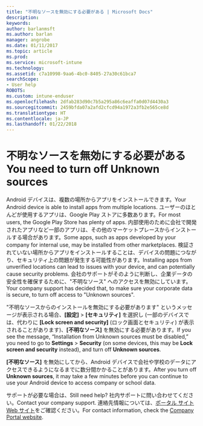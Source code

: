 ```yaml
---
title: "不明なソースを無効にする必要がある | Microsoft Docs"
description: 
keywords: 
author: barlanmsft
ms.author: barlan
manager: angrobe
ms.date: 01/11/2017
ms.topic: article
ms.prod: 
ms.service: microsoft-intune
ms.technology: 
ms.assetid: c7a10998-9aa6-4bc0-8405-27a30c61bca7
searchScope:
- User help
ROBOTS: 
ms.custom: intune-enduser
ms.openlocfilehash: 2dfab283d90c7b5a295a86c6eaffa0d07d4430a3
ms.sourcegitcommit: 2459bfda07a2afd2cfcd94a1972a3fb2e565ce8d
ms.translationtype: HT
ms.contentlocale: ja-JP
ms.lasthandoff: 01/22/2018
---
```

# <a name="you-need-to-turn-off-unknown-sources"></a><span data-ttu-id="3f081-102">不明なソースを無効にする必要がある</span><span class="sxs-lookup"><span data-stu-id="3f081-102">You need to turn off Unknown sources</span></span>

<span data-ttu-id="3f081-103">Android デバイスは、複数の場所からアプリをインストールできます。</span><span class="sxs-lookup"><span data-stu-id="3f081-103">Your Android device is able to install apps from multiple locations.</span></span> <span data-ttu-id="3f081-104">ユーザーのほとんどが使用するアプリは、Google Play ストアに多数あります。</span><span class="sxs-lookup"><span data-stu-id="3f081-104">For most users, the Google Play Store has plenty of apps.</span></span> <span data-ttu-id="3f081-105">内部使用のために会社で開発されたアプリなど一部のアプリは、その他のマーケットプレースからインストールする場合があります。</span><span class="sxs-lookup"><span data-stu-id="3f081-105">Some apps, such as apps developed by your company for internal use, may be installed from other marketplaces.</span></span> <span data-ttu-id="3f081-106">検証されていない場所からアプリをインストールすることは、デバイスの問題につながり、セキュリティ上の問題が発生する可能性があります。</span><span class="sxs-lookup"><span data-stu-id="3f081-106">Installing apps from unverified locations can lead to issues with your device, and can potentially cause security problems.</span></span> <span data-ttu-id="3f081-107">会社のサポートがそのように判断し、企業データの安全性を確保するために、"不明なソース" へのアクセスを無効にしています。</span><span class="sxs-lookup"><span data-stu-id="3f081-107">Your company support has decided that, to make sure your corporate data is secure, to turn off access to "Unknown sources".</span></span>

<span data-ttu-id="3f081-108">"不明なソースからのインストールを無効にする必要があります" というメッセージが表示される場合、**[設定]** > **[セキュリティ]** を選択し (一部のデバイスでは、代わりに **[Lock screen and security]** (ロック画面とセキュリティ) が表示されることがあります)、**[不明なソース]** を無効にする必要があります。</span><span class="sxs-lookup"><span data-stu-id="3f081-108">If you see the message, “Installation from Unknown sources must be disabled,” you need to go to **Settings** > **Security** (on some devices, this may be **Lock screen and security** instead), and turn off **Unknown sources**.</span></span>

<span data-ttu-id="3f081-109">**[不明なソース]** を無効にしてから、Android デバイスで会社や学校のデータにアクセスできるようになるまでに数分間かかることがあります。</span><span class="sxs-lookup"><span data-stu-id="3f081-109">After you turn off **Unknown sources**, it may take a few minutes before you can continue to use your Android device to access company or school data.</span></span>

<span data-ttu-id="3f081-110">サポートが必要な場合は、</span><span class="sxs-lookup"><span data-stu-id="3f081-110">Still need help?</span></span> <span data-ttu-id="3f081-111">社内サポートに問い合わせてください。</span><span class="sxs-lookup"><span data-stu-id="3f081-111">Contact your company support.</span></span> <span data-ttu-id="3f081-112">連絡先情報については、[ポータル サイト Web サイト](https://portal.manage.microsoft.com#HelpDeskDialog)をご確認ください。</span><span class="sxs-lookup"><span data-stu-id="3f081-112">For contact information, check the [Company Portal website](https://portal.manage.microsoft.com#HelpDeskDialog).</span></span>
